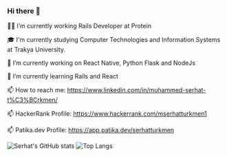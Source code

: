 ### Hi there 👋

🧑‍💻 I’m currently working Rails Developer at Protein

🎓 I'm currently studying Computer Technologies and Information Systems at Trakya University.

🔭 I’m currently working on React Native, Python Flask and NodeJs

🌱 I’m currently learning Rails and React

📫 How to reach me: https://www.linkedin.com/in/muhammed-serhat-t%C3%BCrkmen/

📫 HackerRank Profile: https://www.hackerrank.com/mserhatturkmen1

📫 Patika.dev Profile: https://app.patika.dev/serhatturkmen


![Serhat's GitHub stats](https://github-readme-stats.vercel.app/api?username=serhatturkmen&show_icons=true&theme=dark)
![Top Langs](https://github-readme-stats.vercel.app/api/top-langs/?username=serhatturkmen&layout=compact&theme=dark&hide=css,html&langs_count=10)
